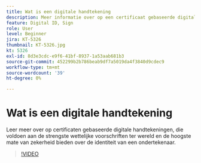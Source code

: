 ```yaml
---
title: Wat is een digitale handtekening
description: Meer informatie over op een certificaat gebaseerde digitale handtekeningen
feature: Digital ID, Sign
role: User
level: Beginner
jira: KT-5326
thumbnail: KT-5326.jpg
kt: 5326
exl-id: 8d3e3cdc-e9f6-41bf-8937-1a53aab681b3
source-git-commit: 452299b2b786beab9df7a5019da4f3840d9cdec9
workflow-type: tm+mt
source-wordcount: '39'
ht-degree: 0%

---
```


# Wat is een digitale handtekening

Leer meer over op certificaten gebaseerde digitale handtekeningen, die voldoen aan de strengste wettelijke voorschriften ter wereld en de hoogste mate van zekerheid bieden over de identiteit van een ondertekenaar.

>[!VIDEO](https://video.tv.adobe.com/v/343648?quality=12&learn=on&hidetitle=true)
